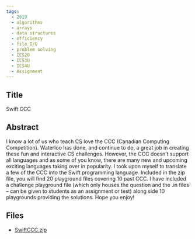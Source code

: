 ```yaml
---
tags:
  - 2019
  - algorithms
  - arrays
  - data structures
  - efficiency
  - file I/O
  - problem solving
  - ICS2O
  - ICS3U
  - ICS4U
  - Assignment
---
```

    
## Title

Swift CCC

## Abstract

I know a lot of us who teach CS love the CCC (Canadian Computing Competition). Waterloo has done, and continue to do, a great job in creating these fun and interactive  CS challenges. However, the CCC doesn’t support all languages and as some of you know, there are many new and upcoming exciting languages taking over in popularity. I took upon myself to translate a few of the CCC into the Swift programming language. Included in the zip file, you will find 20 playground files covering 10 past CCC. I have included a challenge playground file (which only houses the question and the .in files – can be given to students as an assignment or test) along side 10 playgrounds providing the solutions. Hope you enjoy! 

## Files

- [SwiftCCC.zip](https://www.russellgordon.ca/acse/cemc-cse-resources/resources/2019/Aus_Baraam/SwiftCCC.zip)
